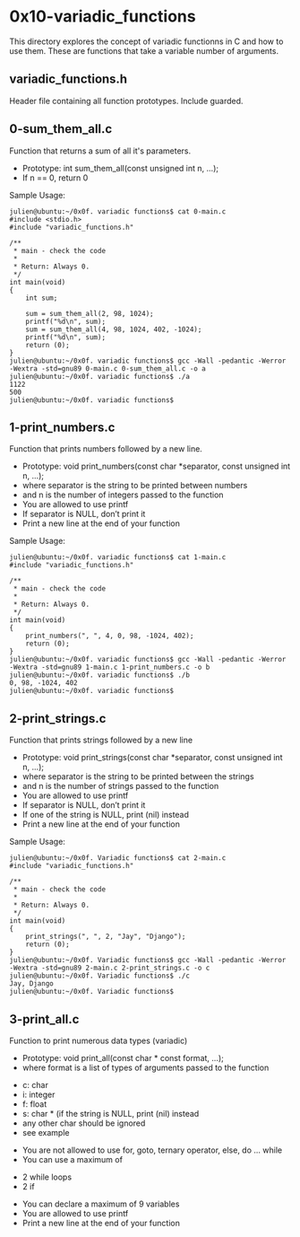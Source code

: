 # 0x10-variadic_functions

This directory explores the concept of variadic functionns in C and how to use them. These are functions that take a variable number of arguments.

## variadic_functions.h

Header file containing all function prototypes. Include guarded.

## 0-sum_them_all.c

Function that returns a sum of all it's parameters.

- Prototype: int sum_them_all(const unsigned int n, ...);
- If n == 0, return 0

Sample Usage:

    julien@ubuntu:~/0x0f. variadic functions$ cat 0-main.c
    #include <stdio.h>
    #include "variadic_functions.h"

    /**
     * main - check the code
     *
     * Return: Always 0.
     */
    int main(void)
    {
        int sum;

        sum = sum_them_all(2, 98, 1024);
        printf("%d\n", sum);
        sum = sum_them_all(4, 98, 1024, 402, -1024);
        printf("%d\n", sum);    
        return (0);
    }
    julien@ubuntu:~/0x0f. variadic functions$ gcc -Wall -pedantic -Werror -Wextra -std=gnu89 0-main.c 0-sum_them_all.c -o a
    julien@ubuntu:~/0x0f. variadic functions$ ./a 
    1122
    500
    julien@ubuntu:~/0x0f. variadic functions$ 

## 1-print_numbers.c

Function that prints numbers followed by a new line.

- Prototype: void print_numbers(const char *separator, const unsigned int n, ...);
- where separator is the string to be printed between numbers
- and n is the number of integers passed to the function
- You are allowed to use printf
- If separator is NULL, don’t print it
- Print a new line at the end of your function

Sample Usage:

    julien@ubuntu:~/0x0f. variadic functions$ cat 1-main.c
    #include "variadic_functions.h"

    /**
     * main - check the code
     *
     * Return: Always 0.
     */
    int main(void)
    {
        print_numbers(", ", 4, 0, 98, -1024, 402);
        return (0);
    }
    julien@ubuntu:~/0x0f. variadic functions$ gcc -Wall -pedantic -Werror -Wextra -std=gnu89 1-main.c 1-print_numbers.c -o b
    julien@ubuntu:~/0x0f. variadic functions$ ./b
    0, 98, -1024, 402
    julien@ubuntu:~/0x0f. variadic functions$

## 2-print_strings.c

Function that prints strings followed by a new line


- Prototype: void print_strings(const char *separator, const unsigned int n, ...);
- where separator is the string to be printed between the strings
- and n is the number of strings passed to the function
- You are allowed to use printf
- If separator is NULL, don’t print it
- If one of the string is NULL, print (nil) instead
- Print a new line at the end of your function

Sample Usage:

    julien@ubuntu:~/0x0f. Variadic functions$ cat 2-main.c
    #include "variadic_functions.h"

    /**
     * main - check the code
     *
     * Return: Always 0.
     */
    int main(void)
    {
        print_strings(", ", 2, "Jay", "Django");
        return (0);
    }
    julien@ubuntu:~/0x0f. Variadic functions$ gcc -Wall -pedantic -Werror -Wextra -std=gnu89 2-main.c 2-print_strings.c -o c
    julien@ubuntu:~/0x0f. Variadic functions$ ./c
    Jay, Django
    julien@ubuntu:~/0x0f. Variadic functions$

## 3-print_all.c

Function to print numerous data types (variadic)


- Prototype: void print_all(const char * const format, ...);
- where format is a list of types of arguments passed to the function
* c: char
* i: integer
* f: float
* s: char * (if the string is NULL, print (nil) instead
* any other char should be ignored
* see example
- You are not allowed to use for, goto, ternary operator, else, do ... while
- You can use a maximum of
* 2 while loops
* 2 if
- You can declare a maximum of 9 variables
- You are allowed to use printf
- Print a new line at the end of your function
